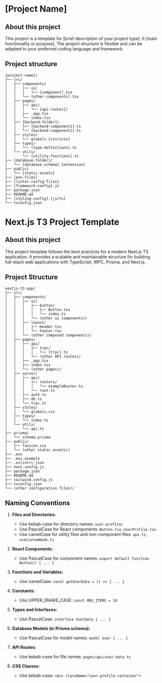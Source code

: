 # [Project Name]

## About this project

This project is a template for [brief description of your project type]. It [main functionality or purpose]. The project structure is flexible and can be adapted to your preferred coding language and framework.

## Project structure

```
[project-name]/
├── src/
│   ├── components/
│   │   ├── ui/
│   │   │   └── [component].tsx
│   │   └── [other-components].tsx
│   ├── pages/
│   │   ├── api/
│   │   │   └── [api-routes]/
│   │   ├── _app.tsx
│   │   └── index.tsx
│   ├── [backend-folder]/
│   │   ├── [backend-component1].ts
│   │   └── [backend-component2].ts
│   ├── styles/
│   │   └── globals.[css/scss]
│   ├── types/
│   │   └── [type-definitions].ts
│   └── utils/
│       └── [utility-functions].ts
├── [database-folder]/
│   └── [database-schema].[extension]
├── public/
│   └── [static-assets]
├── [env-files]
├── [linter-config-files]
├── [framework-config].js
├── package.json
├── README.md
├── [styling-config].[js/ts]
└── tsconfig.json
```

# Next.js T3 Project Template

## About this project

This project template follows the best practices for a modern Next.js T3 application. It provides a scalable and maintainable structure for building full-stack web applications with TypeScript, tRPC, Prisma, and Next.js.

## Project Structure

```
nextjs-t3-app/
├── src/
│   ├── components/
│   │   ├── ui/
│   │   │   ├── button/
│   │   │   │   ├── Button.tsx
│   │   │   │   └── index.ts
│   │   │   └── (other ui components)/
│   │   ├── layout/
│   │   │   ├── Header.tsx
│   │   │   └── Footer.tsx
│   │   └── (other composed components)/
│   ├── pages/
│   │   ├── api/
│   │   │   ├── trpc/
│   │   │   │   └── [trpc].ts
│   │   │   └── (other API routes)/
│   │   ├── _app.tsx
│   │   ├── index.tsx
│   │   └── (other pages)/
│   ├── server/
│   │   ├── api/
│   │   │   ├── routers/
│   │   │   │   └── exampleRouter.ts
│   │   │   └── root.ts
│   │   ├── auth.ts
│   │   ├── db.ts
│   │   └── trpc.ts
│   ├── styles/
│   │   └── globals.css
│   ├── types/
│   │   └── index.ts
│   └── utils/
│       └── api.ts
├── prisma/
│   └── schema.prisma
├── public/
│   ├── favicon.ico
│   └── (other static assets)/
├── .env
├── .env.example
├── .eslintrc.json
├── next.config.js
├── package.json
├── README.md
├── tailwind.config.js
├── tsconfig.json
└── (other configuration files)/
```

## Naming Conventions

1. **Files and Directories:**

   - Use kebab-case for directory names: `user-profile/`
   - Use PascalCase for React components: `Button.tsx`, `UserProfile.tsx`
   - Use camelCase for utility files and non-component files: `api.ts`, `useCustomHook.ts`

2. **React Components:**

   - Use PascalCase for component names: `export default function Button() { ... }`

3. **Functions and Variables:**

   - Use camelCase: `const getUserData = () => { ... }`

4. **Constants:**

   - Use UPPER_SNAKE_CASE: `const MAX_ITEMS = 10`

5. **Types and Interfaces:**

   - Use PascalCase: `interface UserData { ... }`

6. **Database Models (in Prisma schema):**

   - Use PascalCase for model names: `model User { ... }`

7. **API Routes:**

   - Use kebab-case for file names: `pages/api/user-data.ts`

8. **CSS Classes:**
   - Use kebab-case: `<div className="user-profile-container">`
